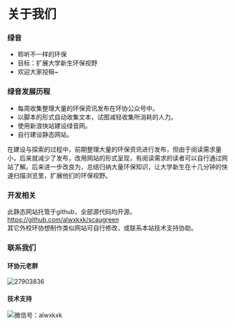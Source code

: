 # 关于我们
### 绿音
- 聆听不一样的环保  
- 目标：扩展大学新生环保视野
- 欢迎大家投稿~

### 绿音发展历程
- 每周收集整理大量的环保资讯发布在环协公众号中。
- 以脚本的形式自动收集文本，试图减轻收集所消耗的人力。
- 使用新浪快站建设绿音网。
- 自行建设静态网站。  

在建设与探索的过程中，前期整理大量的环保资讯进行发布，但由于阅读需求量小，后来就减少了发布，改用网站的形式呈现，有阅读需求的读者可以自行通过网站了解。后来进一步改良为，总结归纳大量环保知识，让大学新生在十几分钟的快速扫描浏览里，扩展他们的环保视野。

### 开发相关
此静态网站托管于github，全部源代码均开源。https://github.com/alwxkxk/scaugreen  
其它外校环协想制作类似网站可自行修改，或联系本站技术支持协助。

### 联系我们
#### 环协元老群
![27903836](http://ox6t89mri.bkt.clouddn.com/scaugreen-QQ-QR.jpg "环协元老群 QQ群")
#### 技术支持
![微信号：alwxkxk](http://ox6t89mri.bkt.clouddn.com/alwxkxk-RQ.jpg "技术支持") 










